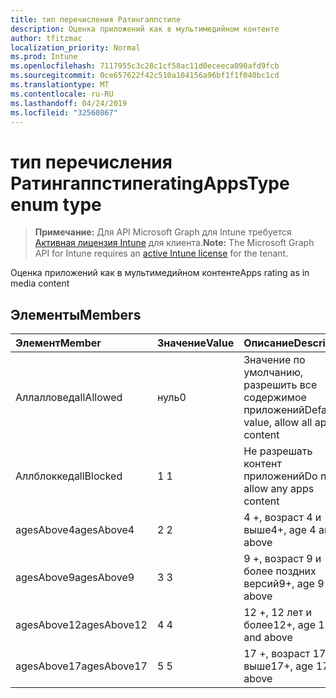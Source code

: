 ```yaml
---
title: тип перечисления Ратингаппстипе
description: Оценка приложений как в мультимедийном контенте
author: tfitzmac
localization_priority: Normal
ms.prod: Intune
ms.openlocfilehash: 7117955c3c28c1cf58ac11d0eceeca090afd9fcb
ms.sourcegitcommit: 0ce657622f42c510a104156a96bf1f1f040bc1cd
ms.translationtype: MT
ms.contentlocale: ru-RU
ms.lasthandoff: 04/24/2019
ms.locfileid: "32560867"
---
```

# <a name="ratingappstype-enum-type"></a><span data-ttu-id="370fa-103">тип перечисления Ратингаппстипе</span><span class="sxs-lookup"><span data-stu-id="370fa-103">ratingAppsType enum type</span></span>

> <span data-ttu-id="370fa-104">**Примечание:** Для API Microsoft Graph для Intune требуется [Активная лицензия Intune](https://go.microsoft.com/fwlink/?linkid=839381) для клиента.</span><span class="sxs-lookup"><span data-stu-id="370fa-104">**Note:** The Microsoft Graph API for Intune requires an [active Intune license](https://go.microsoft.com/fwlink/?linkid=839381) for the tenant.</span></span>

<span data-ttu-id="370fa-105">Оценка приложений как в мультимедийном контенте</span><span class="sxs-lookup"><span data-stu-id="370fa-105">Apps rating as in media content</span></span>

## <a name="members"></a><span data-ttu-id="370fa-106">Элементы</span><span class="sxs-lookup"><span data-stu-id="370fa-106">Members</span></span>
|<span data-ttu-id="370fa-107">Элемент</span><span class="sxs-lookup"><span data-stu-id="370fa-107">Member</span></span>|<span data-ttu-id="370fa-108">Значение</span><span class="sxs-lookup"><span data-stu-id="370fa-108">Value</span></span>|<span data-ttu-id="370fa-109">Описание</span><span class="sxs-lookup"><span data-stu-id="370fa-109">Description</span></span>|
|:---|:---|:---|
|<span data-ttu-id="370fa-110">Аллалловед</span><span class="sxs-lookup"><span data-stu-id="370fa-110">allAllowed</span></span>|<span data-ttu-id="370fa-111">нуль</span><span class="sxs-lookup"><span data-stu-id="370fa-111">0</span></span>|<span data-ttu-id="370fa-112">Значение по умолчанию, разрешить все содержимое приложений</span><span class="sxs-lookup"><span data-stu-id="370fa-112">Default value, allow all apps content</span></span>|
|<span data-ttu-id="370fa-113">Аллблоккед</span><span class="sxs-lookup"><span data-stu-id="370fa-113">allBlocked</span></span>|<span data-ttu-id="370fa-114">1 </span><span class="sxs-lookup"><span data-stu-id="370fa-114">1</span></span>|<span data-ttu-id="370fa-115">Не разрешать контент приложений</span><span class="sxs-lookup"><span data-stu-id="370fa-115">Do not allow any apps content</span></span>|
|<span data-ttu-id="370fa-116">agesAbove4</span><span class="sxs-lookup"><span data-stu-id="370fa-116">agesAbove4</span></span>|<span data-ttu-id="370fa-117">2 </span><span class="sxs-lookup"><span data-stu-id="370fa-117">2</span></span>|<span data-ttu-id="370fa-118">4 +, возраст 4 и выше</span><span class="sxs-lookup"><span data-stu-id="370fa-118">4+, age 4 and above</span></span>|
|<span data-ttu-id="370fa-119">agesAbove9</span><span class="sxs-lookup"><span data-stu-id="370fa-119">agesAbove9</span></span>|<span data-ttu-id="370fa-120">3 </span><span class="sxs-lookup"><span data-stu-id="370fa-120">3</span></span>|<span data-ttu-id="370fa-121">9 +, возраст 9 и более поздних версий</span><span class="sxs-lookup"><span data-stu-id="370fa-121">9+, age 9 and above</span></span>|
|<span data-ttu-id="370fa-122">agesAbove12</span><span class="sxs-lookup"><span data-stu-id="370fa-122">agesAbove12</span></span>|<span data-ttu-id="370fa-123">4 </span><span class="sxs-lookup"><span data-stu-id="370fa-123">4</span></span>|<span data-ttu-id="370fa-124">12 +, 12 лет и более</span><span class="sxs-lookup"><span data-stu-id="370fa-124">12+, age 12 and above</span></span> |
|<span data-ttu-id="370fa-125">agesAbove17</span><span class="sxs-lookup"><span data-stu-id="370fa-125">agesAbove17</span></span>|<span data-ttu-id="370fa-126">5 </span><span class="sxs-lookup"><span data-stu-id="370fa-126">5</span></span>|<span data-ttu-id="370fa-127">17 +, возраст 17 и выше</span><span class="sxs-lookup"><span data-stu-id="370fa-127">17+, age 17 and above</span></span>|



